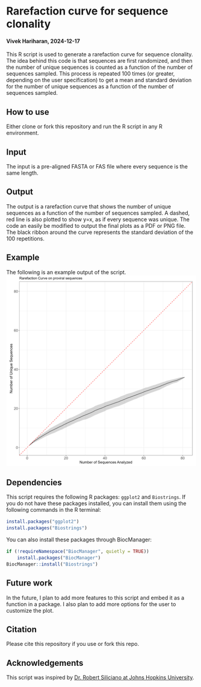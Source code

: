 # Rarefaction curve for sequence clonality

#### Vivek Hariharan, 2024-12-17

This R script is used to generate a rarefaction curve for sequence clonality. 
The idea behind this code is that sequences are first randomized, and then the number of unique sequences is counted as a function of the number of sequences sampled. This process is repeated 100 times (or greater, depending on the user specification) to get a mean and standard deviation for the number of unique sequences as a function of the number of sequences sampled. 

## How to use

Either clone or fork this repository and run the R script in any R environment.

## Input

The input is a pre-aligned FASTA or FAS file where every sequence is the same length.

## Output

The output is a rarefaction curve that shows the number of unique sequences as a function of the number of sequences sampled. A dashed, red line is also plotted to show y=x, as if every sequence was unique. The code an easily be modified to output the final plots as a PDF or PNG file.
The black ribbon around the curve represents the standard deviation of the 100 repetitions.

## Example

The following is an example output of the script. 
![Rarefaction curve](rarefaction_curve.png)

## Dependencies

This script requires the following R packages: `ggplot2` and `Biostrings`. If you do not have these packages installed, you can install them using the following commands in the R terminal:

```R
install.packages("ggplot2")
install.packages("Biostrings")
```

You can also install these packages through BiocManager:

```R
if (!requireNamespace("BiocManager", quietly = TRUE))
    install.packages("BiocManager")
BiocManager::install("Biostrings")
```

## Future work

In the future, I plan to add more features to this script and embed it as a function in a package. I also plan to add more options for the user to customize the plot.

## Citation

Please cite this repository if you use or fork this repo.

## Acknowledgements

This script was inspired by [Dr. Robert Siliciano at Johns Hopkins University](https://gradimmunology.med.som.jhmi.edu/siliciano/). 
